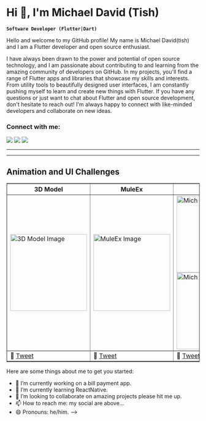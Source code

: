 # Hi 👋, I'm Michael David (Tish)
**`Software Developer (Flutter|Dart)`**

Hello and welcome to my GitHub profile! My name is Michael David(tish) and I am a Flutter developer and open source enthusiast.

I have always been drawn to the power and potential of open source technology, and I am passionate about contributing to and learning from the amazing community of developers on GitHub. In my projects, you'll find a range of Flutter apps and libraries that showcase my skills and interests. From utility tools to beautifully designed user interfaces, I am constantly pushing myself to learn and create new things with Flutter. If you have any questions or just want to chat about Flutter and open source development, don't hesitate to reach out! I'm always happy to connect with like-minded developers and collaborate on new ideas.

<h3 align="left">Connect with me:</h3>

[![](https://img.shields.io/badge/Medium-12100E?style=for-the-badge&logo=medium&logoColor=white)](https://medium.com/@michaeldavidreon) [![](https://img.shields.io/badge/twitter-12100E?style=for-the-badge&logo=twitter&logoColor=white)](https://twitter.com/DaveEilish) [![](https://img.shields.io/badge/instagram-12100E?style=for-the-badge&logo=instagram&logoColor=white)](https://instagram.com/tis_h01)

---
---
## Animation and UI Challenges

<table width="100%" border="1">
	<tbody>
		<tr>
			<th>3D Model</th>	
			<th>MuleEx</th>	
			<th>Mich</th>	
		</tr>
		<tr>
			<td>
				<img src="https://github.com/user-attachments/assets/4a59ee34-cf56-4797-8884-e542240c93f9" width="200" alt="3D Model Image">
			</td>
			<td>
				<img src="https://github.com/user-attachments/assets/9c9d1705-1ff6-4f82-9206-3d2b2fa08043" width="200" alt="MuleEx Image">
			</td>
			<td>
				<img src="https://github.com/user-attachments/assets/2454c6dd-3c80-4e5f-b011-71ea0a5f424d" width="200" alt="Mich Image 1">
				<img src="https://github.com/user-attachments/assets/cb000524-5162-4bfe-9a2f-df5a2b2736bb" width="200" alt="Mich Image 2">
			</td>
   		</tr>
		<tr>
			<td>
				🔗 <a href="https://x.com/daveeilish/status/1891293267586687335?s=46">Tweet</a>
			</td>
			<td>
				🔗 <a href="https://x.com/daveeilish/status/1891821883017855113?s=46">Tweet</a>
			</td>
			<td>
				🔗 <a href="https://x.com/daveeilish/status/1891293267586687335?s=46">Tweet</a>
			</td>
		</tr>
	</tbody>
</table>





		
Here are some things about me to get you started:

- 🔭 I’m currently working on a bill payment app.
- 🌱 I’m currently learning ReactNative.
- 👯 I’m looking to collaborate on amazing projects please hit me up.
- 📫 How to reach me: my social are above...
- 😄 Pronouns: he/him.
-->
